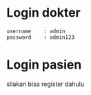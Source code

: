 # Login dokter
```
username    : admin
password    : admin123
```

# Login pasien
silakan bisa register dahulu


